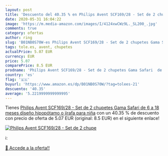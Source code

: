 ```yaml
---
layout: post
title: 'Descuento del 40.35 % en Philips Avent SCF169/28 - Set de 2 chupe'
date: 2020-05-31 16:04:22
image: 'https://m.media-amazon.com/images/I/4124xwCWz9L._SL200_.jpg'
comments: true
category: ofertas
author: ring
slug: 'B01NB0S70W-es Philips Avent SCF169/28 - Set de 2 chupetes Gama Safari de...'
tags: tole.es, avent, chupetes
actualPrice: 5.07 EUR
currency: EUR
price: 5.07
comparePrice: 8.5 EUR
prodname: 'Philips Avent SCF169/28 - Set de 2 chupetes Gama Safari  de 6 a 18 meses  diseño hipopótamo o jirafa  para niña'
country: 'es'
flag: '🇪🇸'
buyurl: 'https://www.amazon.es/dp/B01NB0S70W/?tag=tolees-21'
descuento: '40.35'
average: '5.2219999999999995'
---
```


Tienes [Philips Avent SCF169/28 - Set de 2 chupetes Gama Safari  de 6 a 18 meses  diseño hipopótamo o jirafa  para niña](https://www.amazon.es/dp/B01NB0S70W/?tag=tolees-21) con un 40.35 % de descuento con precio de oferta de 5.07 EUR (original: 8.5 EUR) en el siguiente enlace!

[![Philips Avent SCF169/28 - Set de 2 chupe](https://m.media-amazon.com/images/I/4124xwCWz9L._SL200_.jpg)](https://www.amazon.es/dp/B01NB0S70W/?tag=tolees-21)

ℹ️:


[🛒 Accede a la oferta!!](https://www.amazon.es/dp/B01NB0S70W/?tag=tolees-21)
